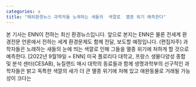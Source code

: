 ```yaml
---
categories: a
title: "해외환경뉴스 과학자들 노래하는 새들의  색깔로  멸종 위기 예측한다"
---
```

본 기사는 ENN이 전하는 최신 환경뉴스입니다. 앞으로 본지는 ENN은 물론 전세계 환경전문 언론에서 전하는 세계 환경문제도 함께 전달, 보도할 예정입니다. (편집자주) 과학자들은 노래하는 새들의 눈에 띄는 색깔로 인해 그들을 멸종 위기에 처하게 할 것으로 예측한다. [2022년 9월19일 = ENN] 미국 플로리다 대학교, 프랑스 생물다양성 종합 및 분석 센터(CESAB), 뉴질랜드 매시 대학의 동료들과 함께 생명과학부의 선구적인 과학자들은 밝고 독특한 색깔의 새가 더 큰 멸종 위기에 처해 있고 애완동물로 거래될 가능성이 크다는